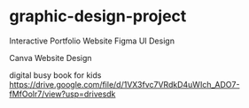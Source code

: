 # graphic-design-project

Interactive Portfolio Website Figma UI Design


Canva Website Design 


digital busy book for kids 
https://drive.google.com/file/d/1VX3fvc7VRdkD4uWIch_ADO7-fMfOolr7/view?usp=drivesdk
